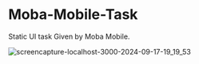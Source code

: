 # Moba-Mobile-Task
 Static UI task Given by Moba Mobile.

![screencapture-localhost-3000-2024-09-17-19_19_53](https://github.com/user-attachments/assets/b63c2d88-aff8-4284-b7b9-5dd713314230)

